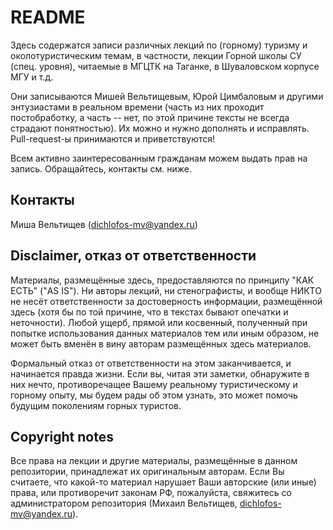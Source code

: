 # README #

Здесь содержатся записи различных лекций по (горному) туризму
и околотуристическим темам, в частности, лекции Горной школы СУ (спец. уровня),
читаемые в МГЦТК на Таганке, в Шуваловском корпусе МГУ и т.д.

Они записываются Мишей Вельтищевым, Юрой Цимбаловым и другими энтузиастами
в реальном времени (часть из них проходит постобработку, а часть -- нет,
по этой причине тексты не всегда страдают понятностью). Их можно и нужно
дополнять и исправлять. Pull-request-ы принимаются и приветствуются!

Всем активно заинтересованным гражданам можем выдать прав на запись.
Обращайтесь, контакты см. ниже.

## Контакты ##
Миша Вельтищев (<dichlofos-mv@yandex.ru>)

## Disclaimer, отказ от ответственности ##

Материалы, размещённые здесь, предоставляются по принципу "КАК ЕСТЬ" ("AS IS").
Ни авторы лекций, ни стенографисты, и вообще НИКТО не несёт ответственности
за достоверность информации, размещённой здесь (хотя бы по той причине,
что в текстах бывают опечатки и неточности). Любой ущерб, прямой или косвенный,
полученный при попытке использования данных материалов тем или иным образом,
не может быть вменён в вину авторам размещённых здесь материалов.

Формальный отказ от ответственности на этом заканчивается, и начинается правда
жизни. Если вы, читая эти заметки, обнаружите в них нечто, противоречащее
Вашему реальному туристическому и горному опыту, мы будем рады об этом узнать,
это может помочь будущим поколениям горных туристов.

## Copyright notes ##

Все права на лекции и другие материалы, размещённые в данном репозитории,
принадлежат их оригинальным авторам. Если Вы считаете, что какой-то материал
нарушает Ваши авторские (или иные) права, или противоречит законам РФ,
пожалуйста, свяжитесь со администратором репозитория
(Михаил Вельтищев, <dichlofos-mv@yandex.ru>).

